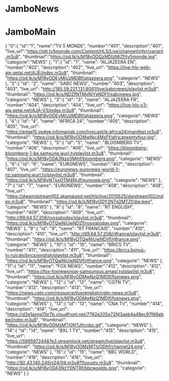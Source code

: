 # JamboNews
# JamboMain
{
  "0":{
  "id":"1",
  "name":"TV 5 MONDE",
  "number":"401",
  "description":"401",
  "live_url":"https://ott.tv5monde.com/Content/HLS/Live/channel(info)/variant.m3u8",
  "thumbnail":"https://od.lk/s/M18yODQzMDIzMjZf/tv5monde.jpg",
  "categorie":"NEWS"
  },
  "1":{
  "id": "1",
  "name": "ALJAZEERA EN",
  "number":"402",
  "description": "402",
  "live_url": "https://live-hls-web-aje.getaj.net/AJE/index.m3u8",
  "thumbnail": "https://od.lk/s/M18yODEyMjUzMDBf/aljazeera.png",
  "categorie": "NEWS"
  },
   "2":{
  "id": "2",
  "name": "SABC NEWS",
  "number":"403",
  "description": "403",
  "live_url": "http://185.59.221.131:8081/live/sabcnews/playlist.m3u8",
  "thumbnail": "https://od.lk/s/NDZfNTMxNjYxNDFf/sabcnews.jpg",
  "categorie": "NEWS"
  },
   "3":{
  "id": "3",
  "name": "ALJAZEERA FR",
  "number":"404",
  "description": "404",
  "live_url": "https://live-hls-v3-aja.getaj.net/AJA-V3/index.m3u8",
  "thumbnail": "https://od.lk/s/M18yODEyMjUzMDBf/aljazeera.png",
  "categorie": "NEWS"
  },
   "4":{
  "id": "4",
  "name": "AFRICA 24",
  "number":"405",
  "description": "405",
  "live_url": "https://edge15.vedge.infomaniak.com/livecast/ik:africa24/manifest.m3u8",
  "thumbnail": "https://od.lk/s/M18yODMwNjc4MzFf/africatwentyfour.jpg",
  "categorie": "NEWS"
  },
   "5":{
  "id": "5",
  "name": "BLOOMBERG TV",
  "number":"406",
  "description": "406",
  "live_url": "https://bloomberg-bloomberg-1-be.samsung.wurl.tv/playlist.m3u8",
  "thumbnail": "https://od.lk/s/M18yODA3Nzg3Mjhf/bloomberg.png",
  "categorie": "NEWS"
  },
   "6":{
  "id": "6",
  "name": "EURONEWS",
  "number":"407",
  "description": "407",
  "live_url": "https://euronews-euronews-world-1-nz.samsung.wurl.tv/playlist.m3u8",
  "thumbnail": "https://od.lk/s/M18yNTkxOTM4NjJf/euronew.png",
  "categorie": "NEWS"
  },
   "7":{
  "id": "7",
  "name": "EURONEWS",
  "number":"408",
  "description": "408",
  "live_url": "https://dwamdstream102.akamaized.net/hls/live/2015525/dwstream102/index.m3u8",
  "thumbnail": "https://od.lk/s/M18yODY2NTg2MTZf/dw.jpeg",
  "categorie": "NEWS"
  },
   "8":{
  "id": "8",
  "name": "RT ENGLISH",
  "number":"409",
  "description": "409",
  "live_url": "http://69.64.57.208/russiatoday/playlist.m3u8",
  "thumbnail": "https://od.lk/s/M18yOTQwNjUwNDZf/russiatoday.png",
  "categorie": "NEWS"
  },
   "9":{
  "id": "9",
  "name": "RT FRANCAIS",
  "number":"410",
  "description": "410",
  "live_url": "http://69.64.57.208/rtfrance/playlist.m3u8",
  "thumbnail": "https://od.lk/s/M18yOTQwNjUwNDVf/rtfrance.png",
  "categorie": "NEWS"
  },
   "10":{
  "id": "10",
  "name": "BRICS TV",
  "number":"411",
  "description": "411",
  "live_url": "https://brics.bonus-tv.ru/cdn/brics/english/playlist.m3u8",
  "thumbnail": "https://od.lk/s/M18yOTQwNjUwNDVf/rtfrance.png",
  "categorie": "NEWS"
  },
   "11":{
  "id": "11",
  "name": "FOX NEWS",
  "number":"412",
  "description": "412",
  "live_url": "https://fox-foxnewsnow-samsungus.amagi.tv/playlist.m3u8",
  "thumbnail": "https://od.lk/s/M18yODMwNzQ1MDlf/foxnews.png",
  "categorie": "NEWS"
  },
  "12":{
  "id": "12",
  "name": "CGTN TV",
  "number":"413",
  "description": "413",
  "live_url": "https://news.cgtn.com/resource/live/english/cgtn-news.m3u8",
  "thumbnail": "https://od.lk/s/M18yODMwNzQ1MDlf/foxnews.png",
  "categorie": "NEWS"
  },
  "13":{
  "id": "13",
  "name": "CNA TV",
  "number":"414",
  "description": "414",
  "live_url": "https://d2e1asnsl7br7b.cloudfront.net/7782e205e72f43aeb4a48ec97f66ebbe/index.m3u8",
  "thumbnail": "https://od.lk/s/M18yODMzMTI0NTJf/cnbc.gif",
  "categorie": "NEWS"
  },
  "14":{
  "id": "14",
  "name": "BXL 1 TV",
  "number":"415",
  "description": "415",
  "live_url": "https://59959724487e3.streamlock.net/stream/live/playlist.m3u8",
  "thumbnail": "https://od.lk/s/M18yODMzMTIzODhf/channel24.png",
  "categorie": "NEWS"
  },
  "15":{
  "id": "15",
  "name": "BBC WORLD",
  "number":"416",
  "description": "416",
  "live_url": "http://92.43.140.249/s24/04.m3u8?fluxustv.m3u8",
  "thumbnail": "https://od.lk/s/M18yODA3NzY0NTRf/bbcwoelds.png",
  "categorie": "NEWS"
  }
}

